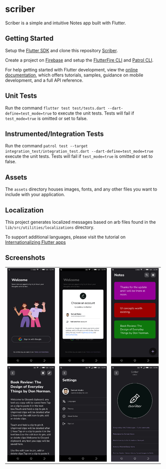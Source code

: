 # scriber

Scriber is a simple and intuitive Notes app built with Flutter.

## Getting Started

Setup the [Flutter SDK](https://docs.flutter.dev/get-started/install) 
and clone this repository [Scriber](https://github.com/superakabo/scriber.git).

Create a project on [Firebase](console.firebase.google.com/) and setup the
[FlutterFire CLI](https://pub.dev/packages/flutterfire_cli) and 
[Patrol CLI](https://pub.dev/packages/patrol_cli).

For help getting started with Flutter development, view the
[online documentation](https://flutter.dev/docs), which offers tutorials,
samples, guidance on mobile development, and a full API reference.

## Unit Tests

Run the command `flutter test test/tests.dart --dart-define=test_mode=true` 
to execute the unit tests. Tests will fail if `test_mode=true`
is omitted or set to false.

## Instrumented/Integration Tests

Run the command `patrol test --target integration_test/integration_test.dart --dart-define=test_mode=true`
execute the unit tests. Tests will fail if `test_mode=true` is omitted or set to false.

## Assets

The `assets` directory houses images, fonts, and any other files you want to
include with your application.

## Localization

This project generates localized messages based on arb files found in
the `lib/src/utilities/localizations` directory.

To support additional languages, please visit the tutorial on
[Internationalizing Flutter
apps](https://flutter.dev/docs/development/accessibility-and-localization/internationalization)

## Screenshots

<table>
  <tr>
    <td>
      <img src="screenshots/Screenshot_20230708-132218.png" alt="Welcome">
    </td>
    <td>
      <img src="screenshots/Screenshot_20230708-133421.png" alt="Google Login">
    </td>
    <td>
      <img src="screenshots/Screenshot_20230708-133545.png" alt="All Notes">
    </td>
  </tr>
  <tr>
    <td>
      <img src="screenshots/Screenshot_20230708-134049.png" alt="Notes Details">
    </td>
    <td>
      <img src="screenshots/Screenshot_20230708-133818.png" alt="Settings">
    </td>
    <td>
      <img src="screenshots/Screenshot_20230708-133940.png" alt="About Scriber">
    </td>
  </tr>
</table>